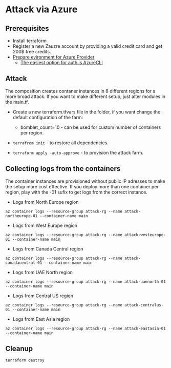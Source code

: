 # Attack via Azure

## Prerequisites

- Install terraform
- Register a new Zauzre account by providing a valid credit card and get 200$ free credits.
- [Prepare evironment for Azure Provider](https://registry.terraform.io/providers/hashicorp/azurerm/latest/docs)
    - [The easiest option for auth is AzureCLI](https://registry.terraform.io/providers/hashicorp/azurerm/latest/docs/guides/azure_cli)

## Attack

The composition creates contaner instances in 6 different regions for a more broad attack. If you want to make different setup, just alter modules in the main.tf.

- Create a new terraform.tfvars file in the folder, if you want change the default configuration of the farm:
    - bomblet_count=10   - can be used for custom number of containers per region.

- ```terrafrom init``` - to restore all dependencies.

- ```terraform apply -auto-approve``` - to provision the attack farm. 


## Collecting logs from the containers

The container instances are provisioned without public IP adresses to make the setup more cost effective. If you deploy more than one container per region, play with the -01 sufix to get logs from the correct instance.

- Logs from North Europe region

```
az container logs --resource-group attack-rg --name attack-northeurope-01 --container-name main
```

- Logs from West Europe region

```
az container logs --resource-group attack-rg --name attack-westeurope-01 --container-name main
```

- Logs from Canada Central region 

```
az container logs --resource-group attack-rg --name attack-canadacentral-01 --container-name main
```

- Logs from UAE North region

```
az container logs --resource-group attack-rg --name attack-uaenorth-01 --container-name main
```

- Logs from Central US region

```
az container logs --resource-group attack-rg --name attack-centralus-01 --container-name main
```

- Logs from East Asia region

```
az container logs --resource-group attack-rg --name attack-eastasia-01 --container-name main
```

## Cleanup

```terraform destroy```